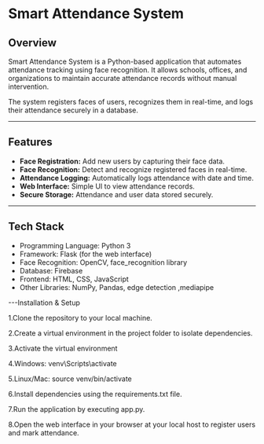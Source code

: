 # Smart Attendance System

## Overview
Smart Attendance System is a Python-based application that automates attendance tracking using face recognition. It allows schools, offices, and organizations to maintain accurate attendance records without manual intervention.

The system registers faces of users, recognizes them in real-time, and logs their attendance securely in a database.

---

## Features
- **Face Registration:** Add new users by capturing their face data.
- **Face Recognition:** Detect and recognize registered faces in real-time.
- **Attendance Logging:** Automatically logs attendance with date and time.
- **Web Interface:** Simple UI to view attendance records.
- **Secure Storage:** Attendance and user data stored securely.

---

## Tech Stack
- Programming Language: Python 3
- Framework: Flask (for the web interface)
- Face Recognition: OpenCV, face_recognition library
- Database:  Firebase 
- Frontend: HTML, CSS, JavaScript
- Other Libraries: NumPy, Pandas, edge detection ,mediapipe

---Installation & Setup

1.Clone the repository to your local machine.

2.Create a virtual environment in the project folder to isolate dependencies.

3.Activate the virtual environment

4.Windows: venv\Scripts\activate

5.Linux/Mac: source venv/bin/activate

6.Install dependencies using the requirements.txt file.

7.Run the application by executing app.py.

8.Open the web interface in your browser at your local host to register users and mark attendance.



